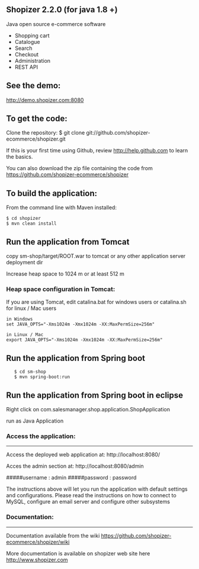 Shopizer 2.2.0 (for java 1.8 +)
-------------------

Java open source e-commerce software

- Shopping cart
- Catalogue
- Search
- Checkout
- Administration
- REST API

See the demo:
-------------------
http://demo.shopizer.com:8080


To get the code:
-------------------
Clone the repository:
$ git clone git://github.com/shopizer-ecommerce/shopizer.git

If this is your first time using Github, review http://help.github.com to learn the basics.

You can also download the zip file containing the code from https://github.com/shopizer-ecommerce/shopizer 

To build the application:
-------------------	
From the command line with Maven installed:

	$ cd shopizer
	$ mvn clean install
	

Run the application from Tomcat 
-------------------
copy sm-shop/target/ROOT.war to tomcat or any other application server deployment dir

Increase heap space to 1024 m or at least 512 m

### Heap space configuration in Tomcat:


If you are using Tomcat, edit catalina.bat for windows users or catalina.sh for linux / Mac users

	in Windows
	set JAVA_OPTS="-Xms1024m -Xmx1024m -XX:MaxPermSize=256m" 
	
	in Linux / Mac
	export JAVA_OPTS="-Xms1024m -Xmx1024m -XX:MaxPermSize=256m" 

Run the application from Spring boot 
-------------------

       $ cd sm-shop
       $ mvn spring-boot:run

Run the application from Spring boot in eclipse
-------------------

Right click on com.salesmanager.shop.application.ShopApplication

run as Java Application

### Access the application:
-------------------

Access the deployed web application at: http://localhost:8080/

Acces the admin section at: http://localhost:8080/admin

#####username : admin
#####password : password

The instructions above will let you run the application with default settings and configurations.
Please read the instructions on how to connect to MySQL, configure an email server and configure other subsystems


### Documentation:
-------------------

Documentation available from the wiki <https://github.com/shopizer-ecommerce/shopizer/wiki>

More documentation is available on shopizer web site here <http://www.shopizer.com>
